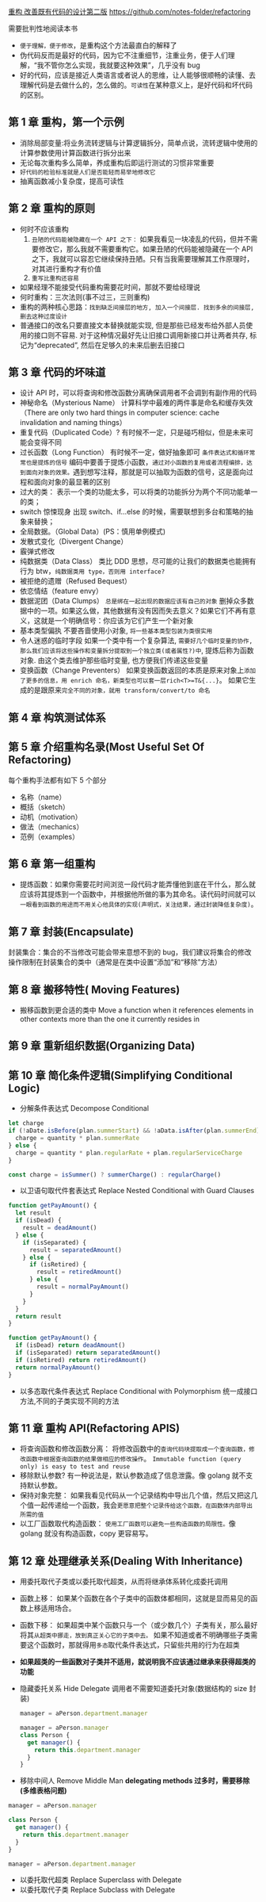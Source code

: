 [重构 改善既有代码的设计第二版](https://book-refactoring2.ifmicro.com/)
https://github.com/notes-folder/refactoring

需要批判性地阅读本书

- `便于理解，便于修改`，是重构这个方法最直白的解释了
- 伪代码反而是最好的代码，因为它不注重细节，注重业务，便于人们理解，“我不管你怎么实现，我就要这种效果”，几乎没有 bug
- 好的代码，应该是接近人类语言或者说人的思维，让人能够很顺畅的读懂、去理解代码是去做什么的，怎么做的。`可读性`在某种意义上，是好代码和坏代码的区别。

## 第 1 章 重构，第一个示例

- 消除局部变量:将业务流转逻辑与计算逻辑拆分，简单点说，流转逻辑中使用的计算参数使用计算函数进行拆分出来
- 无论每次重构多么简单，养成重构后即运行测试的习惯非常重要
- `好代码的检验标准就是人们是否能轻而易举地修改它`
- 抽离函数减小复杂度，提高可读性

## 第 2 章 重构的原则

- 何时不应该重构
  1. `丑陋的代码能被隐藏在一个 API 之下：`
     如果我看见一块凌乱的代码，但并不需要修改它，那么我就不需要重构它。如果丑陋的代码能被隐藏在一个 API 之下，我就可以容忍它继续保持丑陋。只有当我需要理解其工作原理时，对其进行重构才有价值
  2. `重写比重构还容易`
- 如果经理不能接受代码重构需要花时间，那就不要给经理说
- 何时重构：三次法则(事不过三，三则重构)
- 重构的两种核心思路：`找到缺乏间接层的地方, 加入一个间接层. 找到多余的间接层, 删去这种过度设计`
- 普通接口的改名只要直接文本替换就能实现, 但是那些已经发布给外部人员使用的接口则不容易. 对于这种情况最好先让旧接口调用新接口并让两者共存, 标记为“deprecated”, 然后在足够久的未来后删去旧接口

## 第 3 章 代码的坏味道

- 设计 API 时，可以将查询和修改函数分离确保调用者不会调到有副作用的代码
- 神秘命名（Mysterious Name）
  计算科学中最难的两件事是命名和缓存失效（There are only two hard things in computer science: cache invalidation and naming things）
- 重复代码（Duplicated Code）?
  有时候不一定，只是碰巧相似，但是未来可能会变得不同
- 过长函数（Long Function）
  有时候不一定，做好抽象即可
  `条件表达式和循环常常也是提炼的信号`
  编码中要善于提炼小函数，`通过对小函数的复用或者流程编排，达到面向对象的效果。`遇到想写注释，那就是可以抽取为函数的信号，这是面向过程和面向对象的最显著的区别
- 过大的类：
  表示一个类的功能太多，可以将类的功能拆分为两个不同功能单一的类；
- switch 惊悚现身
  出现 switch、if…else 的时候，需要联想到多台和策略的抽象来替换；
- 全局数据。（Global Data）(PS：慎用单例模式)
- 发散式变化（Divergent Change）
- 霰弹式修改
- 纯数据类（Data Class）
  类比 DDD 思想，尽可能的让我们的数据类也能拥有行为
  btw，`纯数据类用 type，否则用 interface?`
- 被拒绝的遗赠（Refused Bequest）
- 依恋情结（feature envy）
- 数据泥团（Data Clumps）
  `总是绑在一起出现的数据应该有自己的对象`
  删掉众多数据中的一项。如果这么做，其他数据有没有因而失去意义？如果它们不再有意义，这就是一个明确信号：你应该为它们产生一个新对象
- 基本类型偏执
  不要吝啬使用小对象, `将一些基本类型包装为类很实用`
- 令人迷惑的临时字段
  如果一个类中有一个复杂算法, `需要好几个临时变量的协作, 那么我们应该将这些操作和变量拆分提取到一个独立类(或者属性?)中`, 提炼后称为函数对象. 由这个类去维护那些临时变量, 也方便我们传递这些变量
- 变换函数（Change Preventers）
  如果变换函数返回的本质是原来对象上`添加了更多的信息，用 enrich 命名，新类型也可以套一层rich<T>=T&{...}`。
  如果它生成的是跟原来`完全不同的对象，就用 transform/convert/to 命名`

## 第 4 章 构筑测试体系

## 第 5 章 介绍重构名录(Most Useful Set Of Refactoring)

每个重构手法都有如下 5 个部分

- 名称（name）
- 概括（sketch）
- 动机（motivation）
- 做法（mechanics）
- 范例（examples）

## 第 6 章 第一组重构

- 提炼函数：如果你需要花时间浏览一段代码才能弄懂他到底在干什么，那么就应该将其提炼到一个函数中，并根据他所做的事为其命名。读代码时间就可以`一眼看到函数的用途而不用关心他具体的实现(声明式，关注结果，通过封装降低复杂度)`。

## 第 7 章 封装(Encapsulate)

封装集合：集合的不当修改可能会带来意想不到的 bug，我们建议将集合的修改操作限制在封装集合的类中（通常是在类中设置“添加”和“移除”方法）

## 第 8 章 搬移特性( Moving Features)

- 搬移函数到更合适的类中
  Move a function when it references elements in other contexts more than the one it currently resides in

## 第 9 章 重新组织数据(Organizing Data)

## 第 10 章 简化条件逻辑(Simplifying Conditional Logic)

- 分解条件表达式 Decompose Conditional

```js
let charge
if (!aDate.isBefore(plan.summerStart) && !aData.isAfter(plan.summerEnd)) {
  charge = quantity * plan.summerRate
} else {
  charge = quantity * plan.regularRate + plan.regularServiceCharge
}

const charge = isSummer() ? summerCharge() : regularCharge()
```

- 以卫语句取代件套表达式 Replace Nested Conditional with Guard Clauses

```js
function getPayAmount() {
  let result
  if (isDead) {
    result = deadAmount()
  } else {
    if (isSeparated) {
      result = separatedAmount()
    } else {
      if (isRetired) {
        result = retiredAmount()
      } else {
        result = normalPayAmount()
      }
    }
  }
  return result
}

function getPayAmount() {
  if (isDead) return deadAmount()
  if (isSeparated) return separatedAmount()
  if (isRetired) return retiredAmount()
  return normalPayAmount()
}
```

- 以多态取代条件表达式 Replace Conditional with Polymorphism
  统一成接口方法,不同的子类实现不同的方法

## 第 11 章 重构 API(Refactoring APIS)

- 将查询函数和修改函数分离：
  将修改函数中的`查询代码块提取成一个查询函数，修改函数中根据查询函数的结果做相应的修改操作`。
  `Immutable function (query only) is easy to test and reuse`
- 移除默认参数?
  有一种说法是，默认参数造成了信息泄露。像 golang 就不支持默认参数。
- 保持对象完整：
  如果我看见代码从一个记录结构中导出几个值，然后又把这几个值一起传递给一个函数，我会`更愿意把整个记录传给这个函数，在函数体内部导出所需的值`
- 以工厂函数取代构造函数：
  `使用工厂函数可以避免一些构造函数的局限性。`像 golang 就没有构造函数，copy 更容易写。

## 第 12 章 处理继承关系(Dealing With Inheritance)

- 用委托取代子类或以委托取代超类，从而将继承体系转化成委托调用
- 函数上移：
  如果某个函数在各个子类中的函数体都相同，这就是显而易见的函数上移适用场合。
- 函数下移：
  如果超类中某个函数只与一个（或少数几个）子类有关，那么最好将其`从超类中挪走，放到真正关心它的子类中去。`
  如果不知道或者不明确哪些子类需要这个函数时，那就得用`多态`取代条件表达式，只留些共用的行为在超类
- **如果超类的一些函数对子类并不适用，就说明我不应该通过继承来获得超类的功能**
- 隐藏委托关系 Hide Delegate
  调用者不需要知道委托对象(数据结构的 size 封装)

  ```js
  manager = aPerson.department.manager

  manager = aPerson.manager
  class Person {
    get manager() {
      return this.department.manager
    }
  }
  ```

- 移除中间人 Remove Middle Man
  **delegating methods 过多时，需要移除(多维表格问题)**

```js
manager = aPerson.manager

class Person {
  get manager() {
    return this.department.manager
  }
}

manager = aPerson.department.manager
```

- 以委托取代超类 Replace Superclass with Delegate
- 以委托取代子类 Replace Subclass with Delegate
